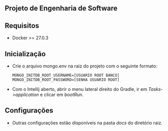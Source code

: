 ## Projeto de Engenharia de Software

## Requisitos
- Docker >= 27.0.3
## Inicialização
- Crie o arquivo mongo.env na raiz do projeto com o seguinte formato:

    ```shell
    MONGO_INITDB_ROOT_USERNAME=[USUARIO ROOT BANCO]
    MONGO_INITDB_ROOT_PASSWORD=[SENHA USUARIO ROOT]
    ```

- Com o Intellij aberto, abrir o menu lateral direito do Gradle, ir em _Tasks->application_ e clicar em _bootRun_.

## Configurações

- Outras configurações estão disponíveis na pasta _docs_ do diretório raiz.